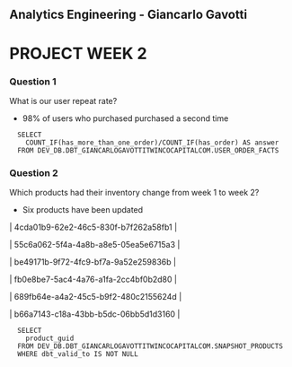 ## Analytics Engineering - Giancarlo Gavotti

# PROJECT WEEK 2

### Question 1
What is our user repeat rate?

* 98% of users who purchased purchased a second time

``` 
  SELECT 
    COUNT_IF(has_more_than_one_order)/COUNT_IF(has_order) AS answer
  FROM DEV_DB.DBT_GIANCARLOGAVOTTITWINCOCAPITALCOM.USER_ORDER_FACTS
```

### Question 2
Which products had their inventory change from week 1 to week 2? 

 * Six products have been updated 

| 4cda01b9-62e2-46c5-830f-b7f262a58fb1 |

| 55c6a062-5f4a-4a8b-a8e5-05ea5e6715a3 |

| be49171b-9f72-4fc9-bf7a-9a52e259836b |

| fb0e8be7-5ac4-4a76-a1fa-2cc4bf0b2d80 |

| 689fb64e-a4a2-45c5-b9f2-480c2155624d |

| b66a7143-c18a-43bb-b5dc-06bb5d1d3160 |

``` 
  SELECT
    product_guid 
  FROM DEV_DB.DBT_GIANCARLOGAVOTTITWINCOCAPITALCOM.SNAPSHOT_PRODUCTS
  WHERE dbt_valid_to IS NOT NULL
``` 